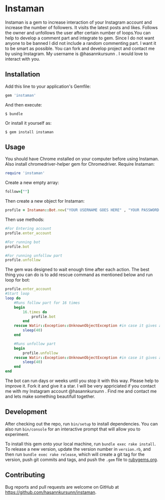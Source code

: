 # Instaman

Instaman is a gem to increase interaction of your Instagram account and increase the number of followers. It visits the latest posts and likes. Follows the owner and unfollows the user after certain number of loops.You can help to develop a comment part and integrate to gem. Since I do not want anyone to be banned I did not include a random commenting part. I want it to be smart as possible. You can fork and develop project and contact me by using Instagram. My username is @hasannkursunn . I would love to interact with you. 

## Installation

Add this line to your application's Gemfile:

```ruby
gem 'instaman'
```

And then execute:

    $ bundle

Or install it yourself as:

    $ gem install instaman

## Usage
You should have Chrome ınstalled on your computer before using Instaman. Also install chromedriver-helper gem for Chromedriver. 
Require Instaman:
```ruby
require 'instaman'
```

Create a new empty array:
```ruby
follow=[""]
```

Then create a new object for Instaman:
```ruby
profile = Instaman::Bot.new("YOUR USERNAME GOES HERE" , "YOUR PASSWORD GOES HERE" , "YOUR HASHTAGS GOES HERE WİTH JUST COMMA", "THİS PART FOR COMMENTS BUT THE FEATURE IS NOT ACTIVE YET")
```

Then use methods:
```ruby
#For Entering account
profile.enter_account

#For running bot
profile.bot

#For running unfollow part
profile.unfollow

```

The gem was designed to wait enough time after each action. The best thing you can do is to add rescue command as mentioned below and run loop for bot:
```ruby
profile.enter_account
#Start loop
loop do
	#Runs follow part for 16 times
    begin
        16.times do 
            profile.bot
        end
    rescue Watir::Exception::UnknownObjectException #in case it gives an error
        sleep(40)
    end

    #Runs unfollow part
    begin
        profile.unfollow
    rescue Watir::Exception::UnknownObjectException #in case it gives an error
        sleep(40)
    end
end

```

The bot can run days or weeks until you stop it with this way. Please help to improve it. Fork it and give it a star. I will be very appriciated if you contact me with my Instagram account @hasannkursunn . Find me and contact me and lets make something beautifull together.
## Development

After checking out the repo, run `bin/setup` to install dependencies. You can also run `bin/console` for an interactive prompt that will allow you to experiment.

To install this gem onto your local machine, run `bundle exec rake install`. To release a new version, update the version number in `version.rb`, and then run `bundle exec rake release`, which will create a git tag for the version, push git commits and tags, and push the `.gem` file to [rubygems.org](https://rubygems.org).

## Contributing

Bug reports and pull requests are welcome on GitHub at https://github.com/hasannkursunn/instaman.
